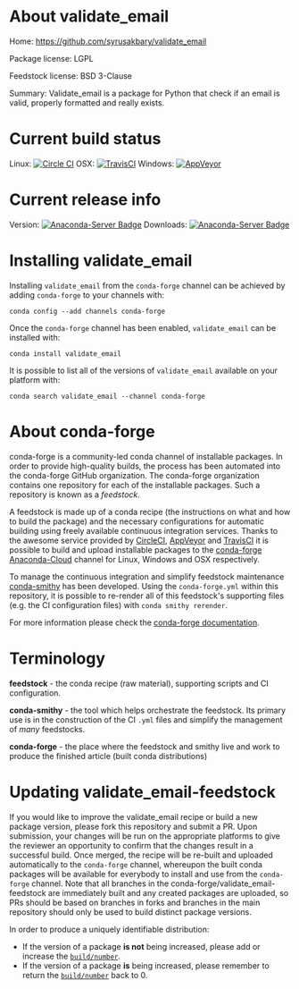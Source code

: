 About validate_email
====================

Home: https://github.com/syrusakbary/validate_email

Package license: LGPL

Feedstock license: BSD 3-Clause

Summary: Validate_email is a package for Python that check if an email is valid, properly formatted and really exists.



Current build status
====================

Linux: [![Circle CI](https://circleci.com/gh/conda-forge/validate_email-feedstock.svg?style=shield)](https://circleci.com/gh/conda-forge/validate_email-feedstock)
OSX: [![TravisCI](https://travis-ci.org/conda-forge/validate_email-feedstock.svg?branch=master)](https://travis-ci.org/conda-forge/validate_email-feedstock)
Windows: [![AppVeyor](https://ci.appveyor.com/api/projects/status/github/conda-forge/validate_email-feedstock?svg=True)](https://ci.appveyor.com/project/conda-forge/validate-email-feedstock/branch/master)

Current release info
====================
Version: [![Anaconda-Server Badge](https://anaconda.org/conda-forge/validate_email/badges/version.svg)](https://anaconda.org/conda-forge/validate_email)
Downloads: [![Anaconda-Server Badge](https://anaconda.org/conda-forge/validate_email/badges/downloads.svg)](https://anaconda.org/conda-forge/validate_email)

Installing validate_email
=========================

Installing `validate_email` from the `conda-forge` channel can be achieved by adding `conda-forge` to your channels with:

```
conda config --add channels conda-forge
```

Once the `conda-forge` channel has been enabled, `validate_email` can be installed with:

```
conda install validate_email
```

It is possible to list all of the versions of `validate_email` available on your platform with:

```
conda search validate_email --channel conda-forge
```


About conda-forge
=================

conda-forge is a community-led conda channel of installable packages.
In order to provide high-quality builds, the process has been automated into the
conda-forge GitHub organization. The conda-forge organization contains one repository
for each of the installable packages. Such a repository is known as a *feedstock*.

A feedstock is made up of a conda recipe (the instructions on what and how to build
the package) and the necessary configurations for automatic building using freely
available continuous integration services. Thanks to the awesome service provided by
[CircleCI](https://circleci.com/), [AppVeyor](http://www.appveyor.com/)
and [TravisCI](https://travis-ci.org/) it is possible to build and upload installable
packages to the [conda-forge](https://anaconda.org/conda-forge)
[Anaconda-Cloud](http://docs.anaconda.org/) channel for Linux, Windows and OSX respectively.

To manage the continuous integration and simplify feedstock maintenance
[conda-smithy](http://github.com/conda-forge/conda-smithy) has been developed.
Using the ``conda-forge.yml`` within this repository, it is possible to re-render all of
this feedstock's supporting files (e.g. the CI configuration files) with ``conda smithy rerender``.

For more information please check the [conda-forge documentation](https://conda-forge.org/docs/).

Terminology
===========

**feedstock** - the conda recipe (raw material), supporting scripts and CI configuration.

**conda-smithy** - the tool which helps orchestrate the feedstock.
                   Its primary use is in the construction of the CI ``.yml`` files
                   and simplify the management of *many* feedstocks.

**conda-forge** - the place where the feedstock and smithy live and work to
                  produce the finished article (built conda distributions)


Updating validate_email-feedstock
=================================

If you would like to improve the validate_email recipe or build a new
package version, please fork this repository and submit a PR. Upon submission,
your changes will be run on the appropriate platforms to give the reviewer an
opportunity to confirm that the changes result in a successful build. Once
merged, the recipe will be re-built and uploaded automatically to the
`conda-forge` channel, whereupon the built conda packages will be available for
everybody to install and use from the `conda-forge` channel.
Note that all branches in the conda-forge/validate_email-feedstock are
immediately built and any created packages are uploaded, so PRs should be based
on branches in forks and branches in the main repository should only be used to
build distinct package versions.

In order to produce a uniquely identifiable distribution:
 * If the version of a package **is not** being increased, please add or increase
   the [``build/number``](http://conda.pydata.org/docs/building/meta-yaml.html#build-number-and-string).
 * If the version of a package **is** being increased, please remember to return
   the [``build/number``](http://conda.pydata.org/docs/building/meta-yaml.html#build-number-and-string)
   back to 0.